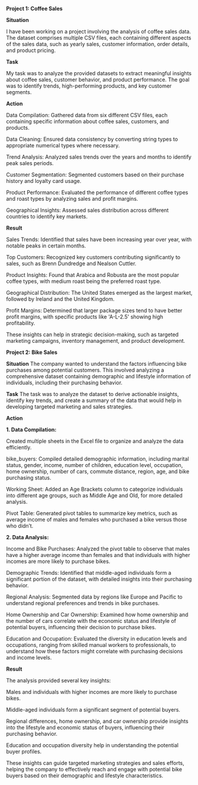 **Project 1: Coffee Sales**

**Situation**

I have been working on a project involving the analysis of coffee sales data. The dataset comprises multiple CSV files, each containing different aspects of the sales data, such as yearly sales, customer information, order details, and product pricing.

**Task**

My task was to analyze the provided datasets to extract meaningful insights about coffee sales, customer behavior, and product performance. The goal was to identify trends, high-performing products, and key customer segments.

**Action**

Data Compilation: Gathered data from six different CSV files, each containing specific information about coffee sales, customers, and products.

Data Cleaning: Ensured data consistency by converting string types to appropriate numerical types where necessary.

Trend Analysis: Analyzed sales trends over the years and months to identify peak sales periods.

Customer Segmentation: Segmented customers based on their purchase history and loyalty card usage.

Product Performance: Evaluated the performance of different coffee types and roast types by analyzing sales and profit margins.

Geographical Insights: Assessed sales distribution across different countries to identify key markets.

**Result**

Sales Trends: Identified that sales have been increasing year over year, with notable peaks in certain months.

Top Customers: Recognized key customers contributing significantly to sales, such as Brenn Dundredge and Nealson Cuttler.

Product Insights: Found that Arabica and Robusta are the most popular coffee types, with medium roast being the preferred roast type.

Geographical Distribution: The United States emerged as the largest market, followed by Ireland and the United Kingdom.

Profit Margins: Determined that larger package sizes tend to have better profit margins, with specific products like 'A-L-2.5' showing high profitability.

These insights can help in strategic decision-making, such as targeted marketing campaigns, inventory management, and product development.



**Project 2: Bike Sales**

**Situation**
The company wanted to understand the factors influencing bike purchases among potential customers. This involved analyzing a comprehensive dataset containing demographic and lifestyle information of individuals, including their purchasing behavior.

**Task**
The task was to analyze the dataset to derive actionable insights, identify key trends, and create a summary of the data that would help in developing targeted marketing and sales strategies.

**Action**

**1.	Data Compilation:**

Created multiple sheets in the Excel file to organize and analyze the data efficiently.

bike_buyers: Compiled detailed demographic information, including marital status, gender, income, number of children, education level, occupation, home ownership, 
number of cars, commute distance, region, age, and bike purchasing status.
        
Working Sheet: Added an Age Brackets column to categorize individuals into different age groups, such as Middle Age and Old, for more detailed analysis.
        
Pivot Table: Generated pivot tables to summarize key metrics, such as average income of males and females who purchased a bike versus those who didn’t.

**2.	Data Analysis:**

Income and Bike Purchases: Analyzed the pivot table to observe that males have a higher average income than females and that individuals with higher incomes are more likely to purchase bikes.

Demographic Trends: Identified that middle-aged individuals form a significant portion of the dataset, with detailed insights into their purchasing behavior.

Regional Analysis: Segmented data by regions like Europe and Pacific to understand regional preferences and trends in bike purchases.

Home Ownership and Car Ownership: Examined how home ownership and the number of cars correlate with the economic status and lifestyle of potential buyers, influencing their decision to purchase bikes.

Education and Occupation: Evaluated the diversity in education levels and occupations, ranging from skilled manual workers to professionals, to understand how these factors might correlate with purchasing decisions and income levels.

**Result**

The analysis provided several key insights:

Males and individuals with higher incomes are more likely to purchase bikes.

Middle-aged individuals form a significant segment of potential buyers.

Regional differences, home ownership, and car ownership provide insights into the lifestyle and economic status of buyers, influencing their purchasing behavior.

Education and occupation diversity help in understanding the potential buyer profiles.

These insights can guide targeted marketing strategies and sales efforts, helping the company to effectively reach and engage with potential bike buyers based on their demographic and lifestyle characteristics.

